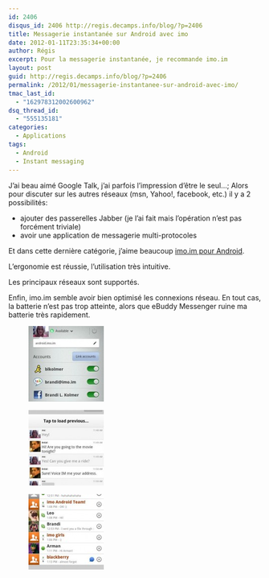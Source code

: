 ```yaml
---
id: 2406
disqus_id: 2406 http://regis.decamps.info/blog/?p=2406
title: Messagerie instantanée sur Android avec imo
date: 2012-01-11T23:35:34+00:00
author: Régis
excerpt: Pour la messagerie instantanée, je recommande imo.im
layout: post
guid: http://regis.decamps.info/blog/?p=2406
permalink: /2012/01/messagerie-instantanee-sur-android-avec-imo/
tmac_last_id:
  - "162978312002600962"
dsq_thread_id:
  - "555135181"
categories:
  - Applications
tags:
  - Android
  - Instant messaging
---
```

J’ai beau aimé Google Talk, j’ai parfois l’impression d’être le seul…; Alors pour discuter sur les autres réseaux (msn, Yahoo!, facebook, etc.) il y a 2 possibilités:

  * ajouter des passerelles Jabber (je l’ai fait mais l’opération n’est pas forcément triviale)
  * avoir une application de messagerie multi-protocoles

Et dans cette dernière catégorie, j’aime beaucoup [imo.im pour Android](https://market.android.com/details?id=com.imo.android.imoim).
  
<!--more-->


  
L’ergonomie est réussie, l’utilisation très intuitive.

Les principaux réseaux sont supportés.

Enfin, imo.im semble avoir bien optimisé les connexions réseau. En tout cas, la batterie n’est pas trop atteinte, alors que eBuddy Messenger ruine ma batterie très rapidement.

<div id='gallery-13' class='gallery galleryid-2406 gallery-columns-3 gallery-size-thumbnail'>
  <figure class='gallery-item'> 
  
  <div class='gallery-icon portrait'>
    <a href='http://regis.decamps.info/blog/2012/01/messagerie-instantanee-sur-android-avec-imo/imo2/'><img width="150" height="150" src="/blog/wp-content/uploads/2012/01/imo2-150x150.jpg" class="attachment-thumbnail size-thumbnail" alt="" /></a>
  </div></figure><figure class='gallery-item'> 
  
  <div class='gallery-icon portrait'>
    <a href='http://regis.decamps.info/blog/2012/01/messagerie-instantanee-sur-android-avec-imo/imo/'><img width="150" height="150" src="/blog/wp-content/uploads/2012/01/imo-150x150.jpg" class="attachment-thumbnail size-thumbnail" alt="" /></a>
  </div></figure><figure class='gallery-item'> 
  
  <div class='gallery-icon portrait'>
    <a href='http://regis.decamps.info/blog/2012/01/messagerie-instantanee-sur-android-avec-imo/imo1/'><img width="150" height="150" src="/blog/wp-content/uploads/2012/01/imo1-150x150.jpg" class="attachment-thumbnail size-thumbnail" alt="" /></a>
  </div></figure>
</div>
